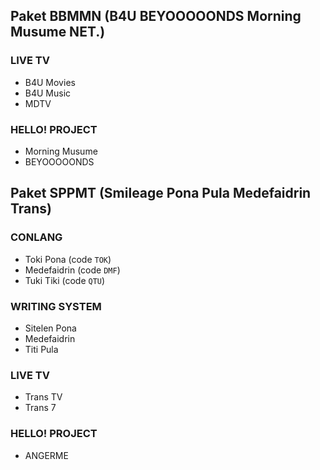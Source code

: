 ## Paket BBMMN (B4U BEYOOOOONDS Morning Musume NET.)
### LIVE TV
* B4U Movies
* B4U Music
* MDTV
### HELLO! PROJECT
* Morning Musume
* BEYOOOOONDS
## Paket SPPMT (Smileage Pona Pula Medefaidrin Trans)
### CONLANG
* Toki Pona (code `TOK`)
* Medefaidrin (code `DMF`)
* Tuki Tiki (code `QTU`)
### WRITING SYSTEM
* Sitelen Pona
* Medefaidrin
* Titi Pula
### LIVE TV
* Trans TV
* Trans 7
### HELLO! PROJECT
* ANGERME
